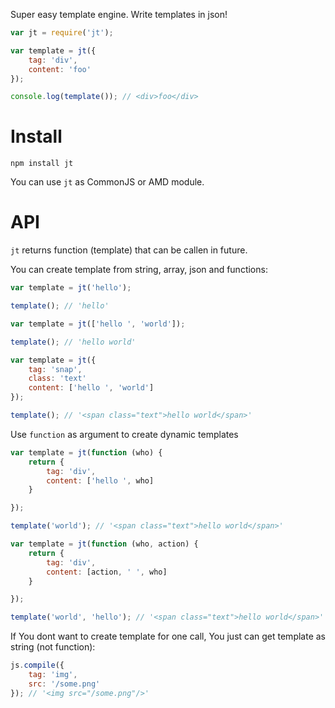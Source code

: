 Super easy template engine. Write templates in json!

```js
var jt = require('jt');

var template = jt({
    tag: 'div',
    content: 'foo'
});

console.log(template()); // <div>foo</div>
```

Install
===============

    npm install jt

You can use ```jt``` as CommonJS or AMD module.


API
==============
```jt``` returns function (template) that can be callen in future.

You can create template from string, array, json and functions:


```js
var template = jt('hello');

template(); // 'hello'
```

```js
var template = jt(['hello ', 'world']);

template(); // 'hello world'
```

```js
var template = jt({
    tag: 'snap',
    class: 'text'
    content: ['hello ', 'world']
});

template(); // '<span class="text">hello world</span>'
```

Use ```function``` as argument to create dynamic templates

```js
var template = jt(function (who) {
    return {
        tag: 'div',
        content: ['hello ', who]
    }

});

template('world'); // '<span class="text">hello world</span>'
```

```js
var template = jt(function (who, action) {
    return {
        tag: 'div',
        content: [action, ' ', who]
    }

});

template('world', 'hello'); // '<span class="text">hello world</span>'
```

If You dont want to create template for one call, You just can get template as string (not function):

```js
js.compile({
    tag: 'img',
    src: '/some.png'
}); // '<img src="/some.png"/>'
```
